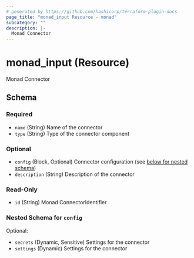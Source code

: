 ```yaml
---
# generated by https://github.com/hashicorp/terraform-plugin-docs
page_title: "monad_input Resource - monad"
subcategory: ""
description: |-
  Monad Connector
---
```


# monad_input (Resource)

Monad Connector



<!-- schema generated by tfplugindocs -->
## Schema

### Required

- `name` (String) Name of the connector
- `type` (String) Type of the connector component

### Optional

- `config` (Block, Optional) Connector configuration (see [below for nested schema](#nestedblock--config))
- `description` (String) Description of the connector

### Read-Only

- `id` (String) Monad ConnectorIdentifier

<a id="nestedblock--config"></a>
### Nested Schema for `config`

Optional:

- `secrets` (Dynamic, Sensitive) Settings for the connector
- `settings` (Dynamic) Settings for the connector
